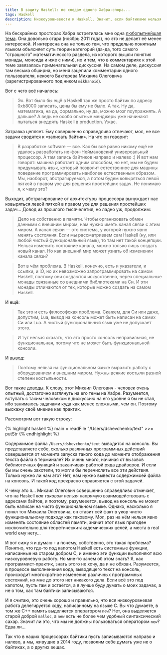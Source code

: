 ```yaml
---
title: В защиту Haskell: по следам одного Хабра-спора...
tags: Haskell
description: Низкоуровневости и Haskell. Значит, если байтиками нельзя жонглировать, значит язык плохой? Ну-ну...
---
```


На бескрайних просторах Хабра встретилась мне одна [любопытнейшая тема](http://habrahabr.ru/post/133277/). Она довольно стара (ноябрь 2011 года), но это не делает её менее интересной. И интересна она не только тем, что предельно понятным языком объясняет суть теории категорий (да-да, того самого "страшного" математического раздела, из которого вышли понятия монады, моноида и иже с ними), но и тем, что в комментариях к этой теме завязалась примечательная дискуссия. На самом деле, дискуссия там весьма обширна, но меня зацепили комментарии одного пользователя, некоего Бахтерева Михаила Олеговича (зарегистрированного под ником `mikhanoid`).

Вот с чего всё началось:

> Эх. Вот было бы ещё в Haskell так же просто байтик по адресу 0xb8000 записать, цены бы ему не было. А так. Ну да, математика, на да, формально, ну да, можно мозг поупражнять. А дальше? А ведь не особо опытные менджеры уже начинают пытаться внедрять Haskell в production. Ужас. 

Затравка цепляет. Ему совершенно справедливо отвечают, мол, не все задачи сводятся к «записать байтик». На что он говорит:

> В разработке software — все. Как бы всё равно никому ещё не удалось разработать не-фон-Неймановский универсальный процессор. А там запись байтиков направо и налево :) И вот нам говорят: машина работает одним способом, но нет, мы не будем придумывать язык, который позволит естественное для машины поведение программировать наиболее естественным образом. Мы, наоборот, абстрагируемся, а потом будем ковыряться левой пяткой в правом ухе для решения простейших задач. Не понимаю я, к чему это?

Выходит, абстрагирование от архитектуры процессора вынуждает нас ковыряться левой пяткой в правом ухе для решения простейших задач... Довод из прошлого тысячелетия, но ладно уж, продолжим:

> Дело не собственно в памяти. Чтобы организовать обмен данными с внешним миром, нам нужно иметь канал связи с этим миром. А канал связи — это система, у которой нужно явно менять состояния. Если мы рассматриваем сам Haskell (ну, или любой чистый функциональный язык), то там нет такой концепции. Нельзя изменить состояние канала, можно только лишь создать новый канал. Но как внешний мир может узнать об изменении канала связи?

> Вот в чём проблема. В Haskell, конечно, есть и указатели, и ссылки, и IO, но их невозможно запрограммировать на самом Haskell, поэтому они создаются искусственно, через специальные монады связанные со внешними библиотеками на Си. И эти монады отличаются от тех, которые можно создать на самом Haskell.

И ещё:

> Так это и есть философская проблема. Скажем, для Си или даже, допустим, Lua, вывод на консоль может быть написан на самих Си или Lua. А чистый функциональный язык уже не допускает этого.

> И тут нельзя сказать, что это просто консоль неправильная, не функциональная, потому что не может быть функциональной консоли.

И вывод:

> Поэтому нельзя на функциональном языке выразить работу с оборудованием и внешним миром. Нужны всякие костыли разной степени костыльности. 

Вот такие доводы. К слову, этот Михаил Олегович - человек очень опытный, достаточно взглянуть на его темы на Хабре. Разумеется, вступать с таким человеком в дискуссию на его уровне я бы не стал, ибо занимаюсь задачами куда как менее сложными, чем он. Поэтому выскажу своё мнение как практик. 

Рассмотрим вот такую строку:

{% highlight haskell %}
main = readFile "/Users/dshevchenko/text" >>= putStr
{% endhighlight %}

Содержимое файла `/Users/dshevchenko/text` выводится на консоль. Вы представляете себе, сколько различных программных действий совершается от момента запуска такого кода до момента отображения текста файла в терминале? Их очень много, начиная от вызовов библиотечных функций и заканчивая работой ряда драйверов. И если бы мы очень захотели, то могли бы перечислить все эти действия. Только нужно ли нам это? Нет, нам нужно вывести содержимоей файла на консоль. И такой код прекрасно справляется с этой задачей. 

К чему это я... Михаил Олегович совершенно справедливо отмечает, что на Haskell *как таковом* нельзя напрямую взаимодействовать с адресами байтов, и поэтому, разумееется, вывод на консоль не может быть написан на чисто функциональном языке. Однако, насколько я понял тон Михаила Олеговича, он ставит сей факт в укор чисто функциональному подходу как таковому. Мол, раз на нём нельзя явно изменять состояние областей памяти, значит этот язык пригоден исключительно для теоретически-академических целей, а места в real world ему нету...

И вот сижу я и думаю - а почему, собственно, это такая проблема? Понятно, что где-то под капотом Haskell есть системные функции, написанные на старом добром C, и именно эти функции выполняют всю низкоуровневую работу. Но мне-то зачем об этом знать? Я, как программист-практик, знать этого не хочу, да и не обязан. Разумеется, в процессе выполненения кода, выводящего текст на консоль, происходит многократное изменение различных программных состояний, но мне до этого нет никакого дела. Если всё это под капотом, пусть там и остаётся, а я лучше буду думать о моих задачах, а не о том, как там байтики записываются.

И я считаю, это очень хорошо и правильно, что вся низкоуровневая работа делегируется коду, написанному на языке C. Вы что думаете, в том же C++ память выделяется оператором `new`? Нет, она выделяется старой доброй `malloc`, а `new` есть не более чем удобный синтаксический сахар. Значит ли это, что мы не должны пользоваться оператором `new`? Едва ли...

Так что в наших процессорах байтики пусть записываются направо и налево, а мы, живущие в 2014 году, позволим себе думать уже не о байтиках, а о других вещах.



